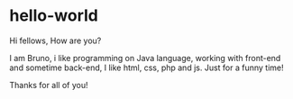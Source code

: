 # hello-world
Hi fellows,
How are you?

I am Bruno, i like programming on Java language,
working with front-end and sometime back-end,
I like html, css, php and js. 
Just for a funny time!

Thanks for all of you!
